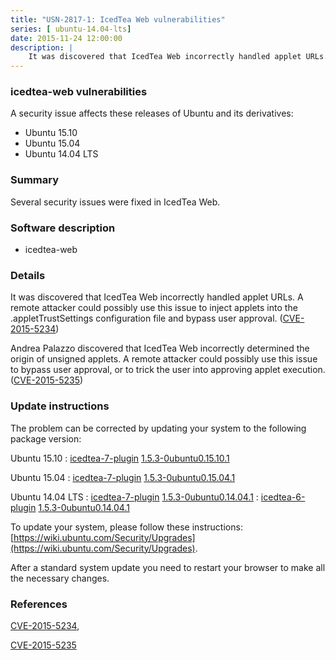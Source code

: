 ```yaml
---
title: "USN-2817-1: IcedTea Web vulnerabilities"
series: [ ubuntu-14.04-lts]
date: 2015-11-24 12:00:00
description: |
    It was discovered that IcedTea Web incorrectly handled applet URLs. A remote attacker could possibly use this issue to inject applets into the .appletTrustSettings configuration file and bypass user approval. ([CVE-2015-5234](http://people.ubuntu.com/~ubuntu-security/cve/CVE-2015-5234))
--- 
```

 
### icedtea-web vulnerabilities

A security issue affects these releases of Ubuntu and its derivatives:

* Ubuntu 15.10
* Ubuntu 15.04
* Ubuntu 14.04 LTS

### Summary

Several security issues were fixed in IcedTea Web. 

### Software description

* icedtea-web 

### Details

It was discovered that IcedTea Web incorrectly handled applet URLs. A remote attacker could possibly use this issue to inject applets into the .appletTrustSettings configuration file and bypass user approval. ([CVE-2015-5234](http://people.ubuntu.com/~ubuntu-security/cve/CVE-2015-5234))

Andrea Palazzo discovered that IcedTea Web incorrectly determined the origin of unsigned applets. A remote attacker could possibly use this issue to bypass user approval, or to trick the user into approving applet execution. ([CVE-2015-5235](http://people.ubuntu.com/~ubuntu-security/cve/CVE-2015-5235)) 

### Update instructions

The problem can be corrected by updating your system to the following package version:

Ubuntu 15.10
 : [icedtea-7-plugin](https://launchpad.net/ubuntu/+source/icedtea-web) <span> [1.5.3-0ubuntu0.15.10.1](https://launchpad.net/ubuntu/+source/icedtea-web/1.5.3-0ubuntu0.15.10.1) </span> 

Ubuntu 15.04
 : [icedtea-7-plugin](https://launchpad.net/ubuntu/+source/icedtea-web) <span> [1.5.3-0ubuntu0.15.04.1](https://launchpad.net/ubuntu/+source/icedtea-web/1.5.3-0ubuntu0.15.04.1) </span> 

Ubuntu 14.04 LTS
 : [icedtea-7-plugin](https://launchpad.net/ubuntu/+source/icedtea-web) <span> [1.5.3-0ubuntu0.14.04.1](https://launchpad.net/ubuntu/+source/icedtea-web/1.5.3-0ubuntu0.14.04.1) </span> 
 : [icedtea-6-plugin](https://launchpad.net/ubuntu/+source/icedtea-web) <span> [1.5.3-0ubuntu0.14.04.1](https://launchpad.net/ubuntu/+source/icedtea-web/1.5.3-0ubuntu0.14.04.1) </span> 

To update your system, please follow these instructions: [https://wiki.ubuntu.com/Security/Upgrades](https://wiki.ubuntu.com/Security/Upgrades).

After a standard system update you need to restart your browser to make all the necessary changes. 

### References

 [CVE-2015-5234](http://people.ubuntu.com/~ubuntu-security/cve/CVE-2015-5234), 

 [CVE-2015-5235](http://people.ubuntu.com/~ubuntu-security/cve/CVE-2015-5235)
 
